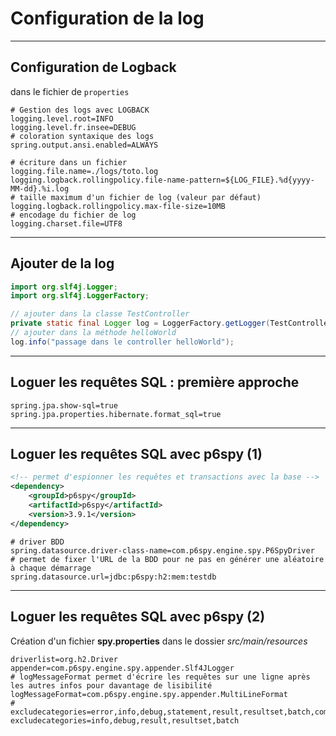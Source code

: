 # Configuration de la log

----

## Configuration de Logback

dans le fichier de `properties`

```properties
# Gestion des logs avec LOGBACK
logging.level.root=INFO
logging.level.fr.insee=DEBUG
# coloration syntaxique des logs
spring.output.ansi.enabled=ALWAYS
```

```properties
# écriture dans un fichier
logging.file.name=./logs/toto.log
logging.logback.rollingpolicy.file-name-pattern=${LOG_FILE}.%d{yyyy-MM-dd}.%i.log
# taille maximum d'un fichier de log (valeur par défaut)
logging.logback.rollingpolicy.max-file-size=10MB
# encodage du fichier de log
logging.charset.file=UTF8
```

----

## Ajouter de la log

```java
import org.slf4j.Logger;
import org.slf4j.LoggerFactory;

// ajouter dans la classe TestController
private static final Logger log = LoggerFactory.getLogger(TestController.class);
// ajouter dans la méthode helloWorld
log.info("passage dans le controller helloWorld");
```

----

## Loguer les requêtes SQL : première approche

```properties
spring.jpa.show-sql=true
spring.jpa.properties.hibernate.format_sql=true
```

----

## Loguer les requêtes SQL avec p6spy (1)

```xml
<!-- permet d'espionner les requêtes et transactions avec la base -->
<dependency>
    <groupId>p6spy</groupId>
    <artifactId>p6spy</artifactId>
    <version>3.9.1</version>
</dependency>
```

```properties
# driver BDD
spring.datasource.driver-class-name=com.p6spy.engine.spy.P6SpyDriver
# permet de fixer l'URL de la BDD pour ne pas en générer une aléatoire à chaque démarrage
spring.datasource.url=jdbc:p6spy:h2:mem:testdb
```

----

## Loguer les requêtes SQL avec p6spy (2)


Création d'un fichier **spy.properties** dans le dossier *src/main/resources*
```properties
driverlist=org.h2.Driver
appender=com.p6spy.engine.spy.appender.Slf4JLogger
# logMessageFormat permet d'écrire les requêtes sur une ligne après les autres infos pour davantage de lisibilité
logMessageFormat=com.p6spy.engine.spy.appender.MultiLineFormat
# excludecategories=error,info,debug,statement,result,resultset,batch,commit,rollback,outage
excludecategories=info,debug,result,resultset,batch
```
